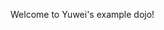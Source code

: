 <!-- This is an [example dojo](https://github.com/pwncollege/example-dojo).
Fork this repository, and create your own dojo! -->

Welcome to Yuwei's example dojo!
